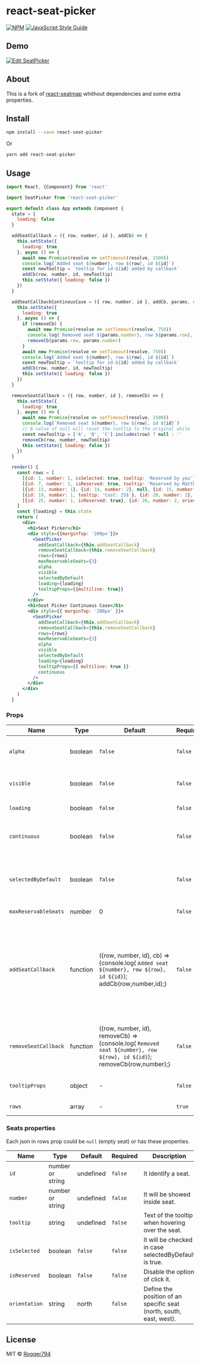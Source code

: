 # react-seat-picker

> 

[![NPM](https://img.shields.io/npm/v/react-seat-picker.svg)](https://www.npmjs.com/package/react-seat-picker) [![JavaScript Style Guide](https://img.shields.io/badge/code_style-standard-brightgreen.svg)](https://standardjs.com)

## Demo

<!-- This is the [Demo Page](https://rogger794.github.io/react-seat-picker/). -->

[![Edit SeatPicker](https://codesandbox.io/static/img/play-codesandbox.svg)](https://codesandbox.io/s/nwk09p7o34?fontsize=14)

## About

This is a fork of [react-seatmap](https://www.npmjs.com/package/react-seatmap) whithout dependencies and some extra properties.

## Install

```bash
npm install --save react-seat-picker
```

Or

```bash
yarn add react-seat-picker
```

## Usage

```jsx
import React, {Component} from 'react'

import SeatPicker from 'react-seat-picker'

export default class App extends Component {
  state = {
    loading: false
  }

  addSeatCallback = ({ row, number, id }, addCb) => {
    this.setState({
      loading: true
    }, async () => {
      await new Promise(resolve => setTimeout(resolve, 1500))
      console.log(`Added seat ${number}, row ${row}, id ${id}`)
      const newTooltip = `tooltip for id-${id} added by callback`
      addCb(row, number, id, newTooltip)
      this.setState({ loading: false })
    })
  }

  addSeatCallbackContinousCase = ({ row, number, id }, addCb, params, removeCb) => {
    this.setState({
      loading: true
    }, async () => {
      if (removeCb) {
        await new Promise(resolve => setTimeout(resolve, 750))
        console.log(`Removed seat ${params.number}, row ${params.row}, id ${params.id}`)
        removeCb(params.row, params.number)
      }
      await new Promise(resolve => setTimeout(resolve, 750))
      console.log(`Added seat ${number}, row ${row}, id ${id}`)
      const newTooltip = `tooltip for id-${id} added by callback`
      addCb(row, number, id, newTooltip)
      this.setState({ loading: false })
    })
  }

  removeSeatCallback = ({ row, number, id }, removeCb) => {
    this.setState({
      loading: true
    }, async () => {
      await new Promise(resolve => setTimeout(resolve, 1500))
      console.log(`Removed seat ${number}, row ${row}, id ${id}`)
      // A value of null will reset the tooltip to the original while '' will hide the tooltip
      const newTooltip = ['A', 'B', 'C'].includes(row) ? null : ''
      removeCb(row, number, newTooltip)
      this.setState({ loading: false })
    })
  }

  render() {
    const rows = [
      [{id: 1, number: 1, isSelected: true, tooltip: 'Reserved by you'}, {id: 2, number: 2, tooltip: 'Cost: 15$'}, null, {id: 3, number: '3', isReserved: true, orientation: 'east', tooltip: 'Reserved by Rogger'}, {id: 4, number: '4', orientation: 'west'}, null, {id: 5, number: 5}, {id: 6, number: 6}],
      [{id: 7, number: 1, isReserved: true, tooltip: 'Reserved by Matthias Nadler'}, {id: 8, number: 2, isReserved: true}, null, {id: 9, number: '3', isReserved: true, orientation: 'east'}, {id: 10, number: '4', orientation: 'west'}, null, {id: 11, number: 5}, {id: 12, number: 6}],
      [{id: 13, number: 1}, {id: 14, number: 2}, null, {id: 15, number: 3, isReserved: true, orientation: 'east'}, {id: 16, number: '4', orientation: 'west'}, null, {id: 17, number: 5}, {id: 18, number: 6}],
      [{id: 19, number: 1, tooltip: 'Cost: 25$'}, {id: 20, number: 2}, null, {id: 21, number: 3, orientation: 'east'}, {id: 22, number: '4', orientation: 'west'}, null, {id: 23, number: 5}, {id: 24, number: 6}],
      [{id: 25, number: 1, isReserved: true}, {id: 26, number: 2, orientation: 'east'}, null, {id: 27, number: '3', isReserved: true}, {id: 28, number: '4', orientation: 'west'}, null,{id: 29, number: 5, tooltip: 'Cost: 11$'}, {id: 30, number: 6, isReserved: true}]
    ]
    const {loading} = this.state
    return (
      <div>
        <h1>Seat Picker</h1>
        <div style={{marginTop: '200px'}}>
          <SeatPicker
            addSeatCallback={this.addSeatCallback}
            removeSeatCallback={this.removeSeatCallback}
            rows={rows}
            maxReservableSeats={3}
            alpha
            visible
            selectedByDefault
            loading={loading}
            tooltipProps={{multiline: true}}
          />
        </div>
        <h1>Seat Picker Continuous Case</h1>
        <div style={{ marginTop: '200px' }}>
          <SeatPicker
            addSeatCallback={this.addSeatCallback}
            removeSeatCallback={this.removeSeatCallback}
            rows={rows}
            maxReservableSeats={3}
            alpha
            visible
            selectedByDefault
            loading={loading}
            tooltipProps={{ multiline: true }}
            continuous
          />
        </div>
      </div>
    )
  }
```

### Props

Name | Type | Default | Required|Description
---- | ----- | ------- | ------ | -----------
`alpha` | boolean | `false` | `false` | Enumerate your rows using letters (`true`), otherwise using numbers (`false`).
`visible` | boolean | `false` | `false` | Shows the row numbers (`true`), otherwise they are hidden (`false`).
`loading` | boolean | `false` | `false` | Shows a white mask on the seatpicker.
`continuous` | boolean | `false` | `false` | Allows to continue select seats while remove previos ones if you already have max reservable seats.
`selectedByDefault` | boolean | `false` | `false` | Allow to have already selected seats (`true`), otherwise (`false`) they aren´t going to be checked by their isSelected property.
`maxReservableSeats` | number | 0 | `false` | Limits the number of selectable seats.
`addSeatCallback` | function | ({row, number, id}, cb) => {console.log( `Added seat ${number}, row ${row}, id ${id}`); addCb(row,number,id);} | `false` | Should be customized as you need. Remember to use addCb(row,number,id) for accepting the selection, otherwise ommit it. For continuous case see the example where should use removeCb(day,number) for previoslyselected appointment.
`removeSeatCallback` | function | ({row, number, id}, removeCb) => {console.log( `Removed seat ${number}, row ${row}, id ${id}`); removeCb(row,number);} | `false` | Should be customized as you need. Remember to use removeCb(row,number) for accepting the deselection, otherwise ommit it.
`tooltipProps` | object | - | `false` | An object with props (options) for the [react-tooltip](https://www.npmjs.com/package/react-tooltip) components.
`rows` | array | - | `true` | Array of arrays of json. (See next section).

### Seats properties

Each json in rows prop could be `null` (empty seat) or has these properties.

Name | Type | Default | Required|Description
---- | ----- | ------- | ------ | -----------
`id` | number or string | undefined | `false` | It identify a seat.
`number` | number or string | undefined | `false` | It will be showed inside seat.
`tooltip` | string | undefined | `false` | Text of the tooltip when hovering over the seat.
`isSelected` | boolean | `false` | `false` | It will be checked in case selectedByDefault is true.
`isReserved` | boolean | `false` | `false` | Disable the option of click it.
`orientation` | string | north | `false` | Define the position of an specific seat (north, south, east, west).

## License

MIT © [Rogger794](https://github.com/Rogger794)
